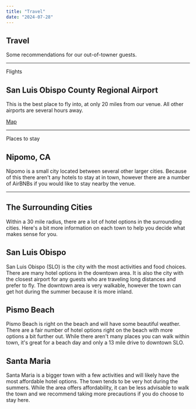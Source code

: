 ```yaml
---
title: "Travel"
date: "2024-07-28"
---
```


## Travel

Some recommendations for our out-of-towner guests.

* * *

Flights

## San Luis Obispo County Regional Airport

This is the best place to fly into, at only 20 miles from our venue. All other airports are several hours away.

[Map](https://maps.app.goo.gl/MY4zjoNhsEYJcVjT6)

* * *

Places to stay

## Nipomo, CA

Nipomo is a small city located between several other larger cities. Because of this there aren't any hotels to stay at in town, however there are a number of AirBNBs if you would like to stay nearby the venue.

* * *

## The Surrounding Cities

Within a 30 mile radius, there are a lot of hotel options in the surrounding cities. Here's a bit more information on each town to help you decide what makes sense for you.

## San Luis Obispo

San Luis Obispo (SLO) is the city with the most activities and food choices. There are many hotel options in the downtown area. It is also the city with the closest airport for any guests who are traveling long distances and prefer to fly. The downtown area is very walkable, however the town can get hot during the summer because it is more inland.

## Pismo Beach

Pismo Beach is right on the beach and will have some beautiful weather. There are a fair number of hotel options right on the beach with more options a bit further out. While there aren't many places you can walk within town, it's great for a beach day and only a 13 mile drive to downtown SLO.

## Santa Maria

Santa Maria is a bigger town with a few activities and will likely have the most affordable hotel options. The town tends to be very hot during the summers. While the area offers affordability, it can be less advisable to walk the town and we recommend taking more precautions if you do choose to stay here.
